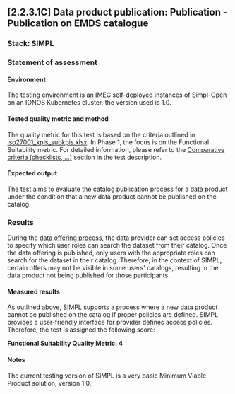 ## [2.2.3.1C] Data product publication: Publication - Publication on EMDS catalogue
### Stack: SIMPL

### Statement of assessment
#### Environment
The testing environment is an IMEC self-deployed instances of Simpl-Open on an IONOS Kubernetes cluster, the version used is 1.0.

#### Tested quality metric and method
The quality metric for this test is based on the criteria outlined in [iso27001_kpis_subkpis.xlsx](../../../../../design_decisions/background_info/iso27001_kpis_subkpis.xlsx). In Phase 1, the focus is on the Functional Suitability metric. For detailed information, please refer to the [Comparative criteria (checklists, ...)](./test.md#comparative-criteria-checklists-) section in the test description.

#### Expected output
The test aims to evaluate the catalog publication process for a data product under the condition that a new data product cannot be published on the catalog.

### Results
During the [data offering process](https://code.europa.eu/simpl/simpl-open/development/data1/sdtooling-api-be/-/blob/main/README.md?ref_type=heads#access-policies), the data provider can set access policies to specify which user roles can search the dataset from their catalog. Once the data offering is published, only users with the appropriate roles can search for the dataset in their catalog. Therefore, in the context of SIMPL, certain offers may not be visible in some users' catalogs, resulting in the data product not being published for those participants.

#### Measured results
As outlined above, SIMPL supports a process where a new data product cannot be published on the catalog if proper policies are defined. SIMPL provides a user-friendly interface for provider defines access policies. Therefore, the test is assigned the following score:

**Functional Suitability Quality Metric: 4**

#### Notes
The current testing version of SIMPL is a very basic Minimum Viable Product solution, version 1.0.